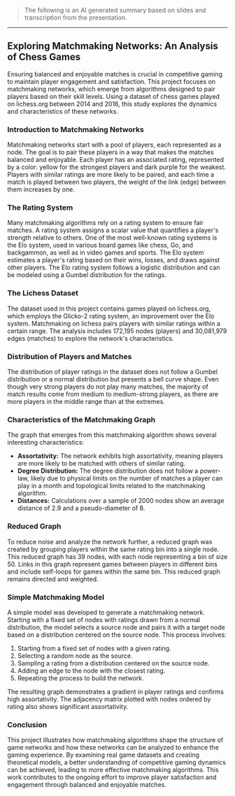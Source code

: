 > The following is an AI generated summary based on slides and transcription from the presentation.

______________________________________________________________________

## Exploring Matchmaking Networks: An Analysis of Chess Games

Ensuring balanced and enjoyable matches is crucial in competitive gaming to maintain player engagement and satisfaction. This project focuses on matchmaking networks, which emerge from algorithms designed to pair players based on their skill levels. Using a dataset of chess games played on lichess.org between 2014 and 2016, this study explores the dynamics and characteristics of these networks.

### Introduction to Matchmaking Networks

Matchmaking networks start with a pool of players, each represented as a node. The goal is to pair these players in a way that makes the matches balanced and enjoyable. Each player has an associated rating, represented by a color: yellow for the strongest players and dark purple for the weakest. Players with similar ratings are more likely to be paired, and each time a match is played between two players, the weight of the link (edge) between them increases by one.

### The Rating System

Many matchmaking algorithms rely on a rating system to ensure fair matches. A rating system assigns a scalar value that quantifies a player's strength relative to others. One of the most well-known rating systems is the Elo system, used in various board games like chess, Go, and backgammon, as well as in video games and sports. The Elo system estimates a player's rating based on their wins, losses, and draws against other players. The Elo rating system follows a logistic distribution and can be modeled using a Gumbel distribution for the ratings.

### The Lichess Dataset

The dataset used in this project contains games played on lichess.org, which employs the Glicko-2 rating system, an improvement over the Elo system. Matchmaking on lichess pairs players with similar ratings within a certain range. The analysis includes 172,195 nodes (players) and 30,081,979 edges (matches) to explore the network's characteristics.

### Distribution of Players and Matches

The distribution of player ratings in the dataset does not follow a Gumbel distribution or a normal distribution but presents a bell curve shape. Even though very strong players do not play many matches, the majority of match results come from medium to medium-strong players, as there are more players in the middle range than at the extremes.

### Characteristics of the Matchmaking Graph

The graph that emerges from this matchmaking algorithm shows several interesting characteristics:

- **Assortativity:** The network exhibits high assortativity, meaning players are more likely to be matched with others of similar rating.
- **Degree Distribution:** The degree distribution does not follow a power-law, likely due to physical limits on the number of matches a player can play in a month and topological limits related to the matchmaking algorithm.
- **Distances:** Calculations over a sample of 2000 nodes show an average distance of 2.9 and a pseudo-diameter of 8.

### Reduced Graph

To reduce noise and analyze the network further, a reduced graph was created by grouping players within the same rating bin into a single node. This reduced graph has 39 nodes, with each node representing a bin of size 50. Links in this graph represent games between players in different bins and include self-loops for games within the same bin. This reduced graph remains directed and weighted.

### Simple Matchmaking Model

A simple model was developed to generate a matchmaking network. Starting with a fixed set of nodes with ratings drawn from a normal distribution, the model selects a source node and pairs it with a target node based on a distribution centered on the source node. This process involves:

1. Starting from a fixed set of nodes with a given rating.
1. Selecting a random node as the source.
1. Sampling a rating from a distribution centered on the source node.
1. Adding an edge to the node with the closest rating.
1. Repeating the process to build the network.

The resulting graph demonstrates a gradient in player ratings and confirms high assortativity. The adjacency matrix plotted with nodes ordered by rating also shows significant assortativity.

### Conclusion

This project illustrates how matchmaking algorithms shape the structure of game networks and how these networks can be analyzed to enhance the gaming experience. By examining real game datasets and creating theoretical models, a better understanding of competitive gaming dynamics can be achieved, leading to more effective matchmaking algorithms. This work contributes to the ongoing effort to improve player satisfaction and engagement through balanced and enjoyable matches.
